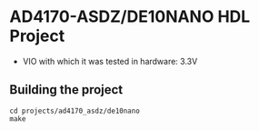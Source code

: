 <!-- no_build_example, no_dts , no_no_os-->

# AD4170-ASDZ/DE10NANO HDL Project

- VIO with which it was tested in hardware: 3.3V

## Building the project

```
cd projects/ad4170_asdz/de10nano
make
```
